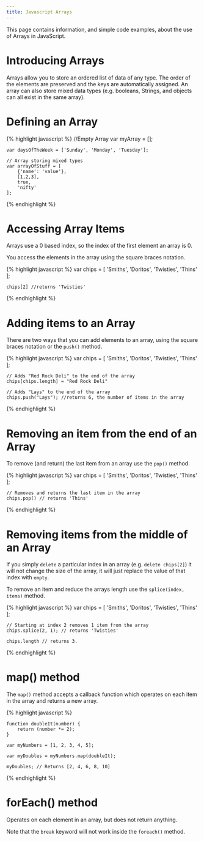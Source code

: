 ```yaml
---
title: Javascript Arrays
---
```


This page contains information, and simple code examples, about the use of Arrays in JavaScript.

# Introducing Arrays

Arrays allow you to store an ordered list of data of any type.
The order of the elements are preserved and the keys are automatically assigned.
An array can also store mixed data types (e.g. booleans, Strings, and objects can all exist in the same array).

# Defining an Array

{% highlight javascript %}
    //Empty Array
    var myArray = [];

    var daysOfTheWeek = ['Sunday', 'Monday', 'Tuesday'];

    // Array storing mixed types
    var arrayOfStuff = [
        {'name': 'value'},
        [1,2,3],
        true,
        'nifty'
    ];
{% endhighlight %}

# Accessing Array Items

Arrays use a 0 based index, so the index of the first element an array is 0.

You access the elements in the array using the square braces notation.

{% highlight javascript %}
    var chips = [
        'Smiths',
        'Doritos',
        'Twisties',
        'Thins'
    ];

    chips[2] //returns 'Twisties'
{% endhighlight %}

# Adding items to an Array

There are two ways that you can add elements to an array, using the square braces notation or the `push()` method.

{% highlight javascript %}
    var chips = [
        'Smiths',
        'Doritos',
        'Twisties',
        'Thins'
    ];

    // Adds "Red Rock Deli" to the end of the array
    chips[chips.length] = "Red Rock Deli"

    // Adds "Lays" to the end of the array
    chips.push("Lays"); //returns 6, the number of items in the array
{% endhighlight %}

# Removing an item from the end of an Array

To remove (and return) the last item from an array use the `pop()` method.

{% highlight javascript %}
    var chips = [
        'Smiths',
        'Doritos',
        'Twisties',
        'Thins'
    ];

    // Removes and returns the last item in the array
    chips.pop() // returns 'Thins' 
{% endhighlight %}

# Removing items from the middle of an Array

If you simply `delete` a particular index in an array (e.g. `delete chips[2]`) it will not change the size of the array, it will just replace the value of that index with `empty`.

To remove an item and reduce the arrays length use the `splice(index, items)` method.

{% highlight javascript %}
    var chips = [
        'Smiths',
        'Doritos',
        'Twisties',
        'Thins'
    ];

    // Starting at index 2 removes 1 item from the array
    chips.splice(2, 1); // returns 'Twisties'

    chips.length // returns 3.
{% endhighlight %}

# map() method

The `map()` method accepts a callback function which operates on each item in the array and returns a new array.

{% highlight javascript %}
    
    function doubleIt(number) {
        return (number *= 2);
    }

    var myNumbers = [1, 2, 3, 4, 5];

    var myDoubles = myNumbers.map(doubleIt);

    myDoubles; // Returns [2, 4, 6, 8, 10]

{% endhighlight %}

# forEach() method

Operates on each element in an array, but does not return anything.

Note that the `break` keyword will not work inside the `foreach()` method.

